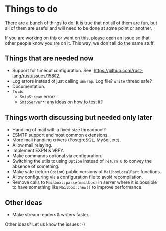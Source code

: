 # Things to do

There are a bunch of things to do. It is true that not all of them are fun, but all of them are
useful and will need to be done at some point or another.

If you are working on this or want on this, please open an issue so that other people know you are on it. This way, we don't all do the same stuff.

## Things that are needed now

* Support for timeout configuration. See: https://github.com/rust-lang/rust/issues/15802.
* Log errors instead of just calling `unwrap`. Log file? `write` thread safe?
* Documentation.
* Tests
	* `SmtpStream` errors.
	* `SmtpServer*`: any ideas on how to test it?

## Things worth discussing but needed only later

* Handling of mail with a fixed size threadpool?
* ESMTP support and most common extensions.
* More mail handling drivers (PostgreSQL, MySql, etc).
* Allow mail relaying.
* Implement EXPN & VRFY.
* Make commands optional via configuration.
* Switching the utils to using `Option` instead of `return 0` to convey the absence of something.
* Make safe (return `Option`) public versions of `MailboxLocalPart` functions.
* Allow configuring via a configuration file to avoid recompilation.
* Remove calls to `Mailbox::parse(mailbox)` in server where it is possible to have something like
`Mailbox::new()` to improve performance.

## Other ideas

* Make stream readers & writers faster.

Other ideas? Let us know the issues :-)
